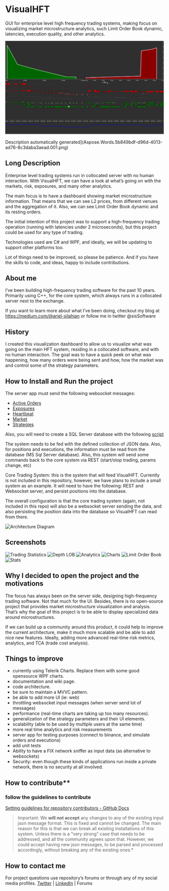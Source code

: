 # VisualHFT

GUI for enterprise level high frequency trading systems, making focus on visualizing market microstructure analytics, such Limit Order Book dynamic, latencies, execution quality, and other analytics.

![Limit Order Book Visualization](https://github.com/silahian/VisualHFT/blob/master/docImages/LOB_fulldepth.gif)

Description automatically generated](Aspose.Words.5b849bdf-d96d-4013-ad76-8c3daba3aead.001.png)

## Long Description
Enterprise level trading systems run in collocated server with no human interaction. With VisualHFT, we can have a look at what’s going on with the markets, risk, exposures, and many other analytics.

The main focus is to have a dashboard showing market microstructure information. That means that we can see L2 prices, from different venues and the aggregation of it. Also, we can see Limit Order Book dynamic and its resting orders.

The initial intention of this project was to support a high-frequency trading operation (running with latencies under 2 microseconds), but this project could be used for any type of trading.

Technologies used are C# and WPF, and ideally, we will be updating to support other platforms too.

Lot of things need to be improved, so please be patience. And if you have the skills to code, and ideas, happy to include contributions.

## About me
I’ve been building high-frequency trading software for the past 10 years. Primarily using C++, for the core system, which always runs in a collocated server next to the exchange.

If you want to learn more about what I’ve been doing, checkout my blog at <https://medium.com/@ariel-silahian> or follow me in twitter @sisSoftware

## History
I created this visualization dashboard to allow us to visualize what was going on the main HFT system, residing in a collocated software, and with no human interaction. The goal was to have a quick peek on what was happening, how many orders were being sent and how, how the market was and control some of the strategy parameters.

## How to Install and Run the project
The server app must send the following websocket messages: 

- [Active Orders](https://github.com/silahian/VisualHFT/blob/master/WS_input_json/ActiveOrders.json)
- [Exposures](https://github.com/silahian/VisualHFT/blob/master/WS_input_json/Exposures.json)
- [Heartbeat](https://github.com/silahian/VisualHFT/blob/master/WS_input_json/HeartBeat.json)
- [Market](https://github.com/silahian/VisualHFT/blob/master/WS_input_json/Market.json)
- [Strategies](https://github.com/silahian/VisualHFT/blob/master/WS_input_json/Strategies.json)

Also, you will need to create a SQL Server database with the following [script](https://github.com/silahian/VisualHFT/blob/master/SQL%20scripts/table%20creation.sql)

The system needs to be fed with the defined collection of JSON data. Also, for positions and executions, the information must be read from the database (MS Sql Server database). Also, this system will send some commands back to the core system via REST (start/stop trading, params change, etc)

Core Trading System: this is the system that will feed VisualHFT. Currently is not included in this repository, however, we have plans to include a small system as an example. It will need to have the following: REST and Websocket server, and persist positions into the database.

The overall configuration is that the core trading system (again, not included in this repo) will also be a websocket server sending the data, and also persisting the position data into the database so VisualHFT can read from there.

![Architecture Diagram](/docImages/Aspose.Words.5b849bdf-d96d-4013-ad76-8c3daba3aead.002.png)

## Screenshots

![Trading Statistics](/docImages/Aspose.Words.5b849bdf-d96d-4013-ad76-8c3daba3aead.003.png)
![Depth LOB](/docImages/Aspose.Words.5b849bdf-d96d-4013-ad76-8c3daba3aead.004.png)
![Analytics](/docImages/Aspose.Words.5b849bdf-d96d-4013-ad76-8c3daba3aead.005.png)
![Charts](/docImages/Aspose.Words.5b849bdf-d96d-4013-ad76-8c3daba3aead.006.png)
![Limit Order Book](/docImages/Aspose.Words.5b849bdf-d96d-4013-ad76-8c3daba3aead.007.png)
![Stats](/docImages/Aspose.Words.5b849bdf-d96d-4013-ad76-8c3daba3aead.008.png)

## Why I decided to open the project and the motivations
The focus has always been on the server side, designing high-frequency trading software. Not that much for the UI. Besides, there is no open-source project that provides market microstructure visualization and analysis. That’s why the goal of this project is to be able to display specialized data around microstructures.

If we can build up a community around this product, it could help to improve the current architecture, make it much more scalable and be able to add nice new features. Ideally, adding more advanced real-time risk metrics, analytics, and TCA (trade cost analysis).

## Things to improve
- currently using Telerik Charts. Replace them with some good opensource WPF charts.
- documentation and wiki page.
- code architecture.
- be sure to maintain a MVVC pattern.
- be able to add more UI (ie: web)
- throttling websocket input messages (when server send lot of messages)
- performance (real-time charts are taking up too many resources).
- generalization of the strategy parameters and their UI elements.
- scalability (able to be used by multiple users at the same time)
- more real time analytics and risk measurements
- server app for testing purposes (connect to binance, and simulate orders and executions)
- add unit tests
- Ability to have a FIX network sniffer as input data (as alternative to websockets)
- Security: even though these kinds of applications run inside a private network, there is no security at all involved.

## How to contribute**
### follow the guidelines to contribute
[Setting guidelines for repository contributors - GitHub Docs](https://docs.github.com/en/communities/setting-up-your-project-for-healthy-contributions/setting-guidelines-for-repository-contributors)

> Important: We **will not accept** any changes to any of the existing input json message format. This is fixed and cannot be changed. The main reason for this is that we can break all existing installations of this system. Unless there is a “very strong” case that needs to be addressed, and all the community agrees upon that. However, we could accept having new json messages, to be parsed and processed accordingly, without breaking any of the existing ones.*


## How to contact me
For project questions use repository’s forums or through any of my social media profiles.
[Twitter](https://twitter.com/sisSoftware) | [LinkedIn](https://www.linkedin.com/in/silahian/) | Forums

